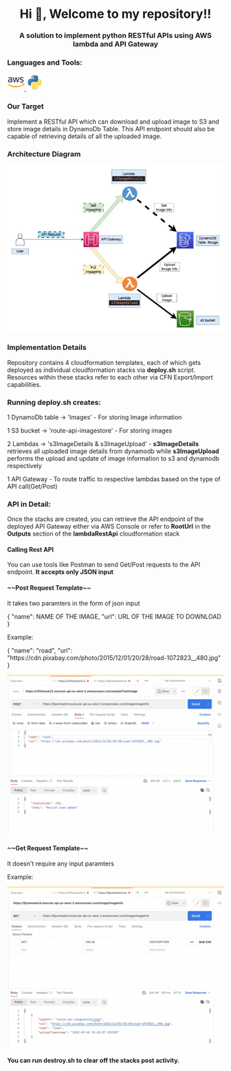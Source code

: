 <h1 align="center">Hi 👋, Welcome to my repository!!</h1>
<h3 align="center">A solution to implement python RESTful APIs using AWS lambda and API Gateway</h3>

<h3 align="left">Languages and Tools:</h3>
<p align="left"> <a href="https://aws.amazon.com" target="_blank" rel="noreferrer"> <img src="https://raw.githubusercontent.com/devicons/devicon/master/icons/amazonwebservices/amazonwebservices-original-wordmark.svg" alt="aws" width="40" height="40"/> </a> <a href="https://www.python.org" target="_blank" rel="noreferrer"> <img src="https://raw.githubusercontent.com/devicons/devicon/master/icons/python/python-original.svg" alt="python" width="40" height="40"/> </a> </p>


<h3 align="left">Our Target</h3>
<p align="left"> Implement a RESTful API which can download and upload image to S3 and store image details in DynamoDb Table. 
  This API endpoint should also be capable of retrieving details of all the uploaded image.
</p>

<h3 align="left">Architecture Diagram</h3>

![alt text](https://github.com/shekharsanatan92/python-lambda-apigateway/blob/master/ReadmeImages/python-lambda-ApiGateway.jpg?raw=true)

<h3 align="left">Implementation Details</h3>

Repository contains 4 cloudformation templates, each of which gets deployed as individual cloudformation stacks via **deploy.sh** script. Resources within these stacks refer to each other via CFN Export/Import capabilities. 

<h3 align="left">Running deploy.sh creates:</h3> 
<p align="left"> 1 DynamoDb table -> 'Images' - For storing Image information </p>
<p align="left"> 1 S3 bucket -> 'route-api-imagestore' - For storing images </p>

2 Lambdas -> 's3ImageDetails & s3ImageUpload' - **s3ImageDetails** retrieves all uploaded image details from dynamodb while **s3ImageUpload** performs the upload and update of image information to s3 and dynamodb respectively

<p align="left"> 1 API Gateway - To route traffic to respective lambdas based on the type of API call(Get/Post)</p>

<h3 align="left">API in Detail:</h3> 

Once the stacks are created, you can retrieve the API endpoint of the deployed API Gateway either via AWS Console or refer to **RootUrl** in the **Outputs** section of the **lambdaRestApi** cloudformation stack 

<h4 align="left">Calling Rest API</h4> 

You can use tools like Postman to send Get/Post requests to the API endpoint. **It accepts only JSON input**

<h4 align="left">~~Post Request Template~~</h4> 
<p align="left"> It takes two paramters in the form of json input</p>
<p align="left"> {
  "name": NAME OF THE IMAGE,
  "url": URL OF THE IMAGE TO DOWNLOAD
} </p>
<p align="left"> Example:</p>
<p align="left"> {
  "name": "road",
  "url": "https://cdn.pixabay.com/photo/2015/12/01/20/28/road-1072823__480.jpg"
} </p>

![alt text](https://github.com/shekharsanatan92/python-lambda-apigateway/blob/master/ReadmeImages/PostRequest.png?raw=true)


<h4 align="left">~~Get Request Template~~</h4> 
<p align="left"> It doesn't require any input paramters </p>
<p align="left"> Example:</p>

![alt text](https://github.com/shekharsanatan92/python-lambda-apigateway/blob/master/ReadmeImages/GetRequest.png?raw=true)

<h4 align="left">You can run destroy.sh to clear off the stacks post activity.</h4>
